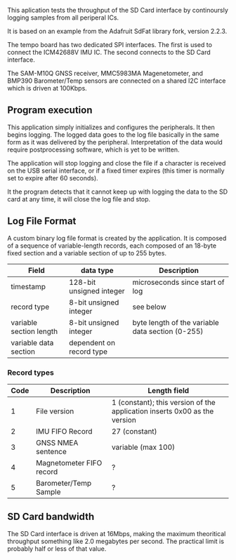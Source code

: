 This aplication tests the throughput of the SD Card interface by continoursly logging
samples from all periperal ICs.

It is based on an example from the Adafruit SdFat library fork, version 2.2.3.

The tempo board has two dedicated SPI interfaces.  The first is used to connect the
ICM42688V IMU IC.  The second connects to the SD Card interface.

The SAM-M10Q GNSS receiver, MMC5983MA Magenetometer, and BMP390 Barometer/Temp sensors are connected on a shared I2C interface which is driven at 100Kbps.

## Program execution

This application simply initializes and configures the peripherals. It then begins logging.  The logged data goes to the log file basically in the same form as it was delivered by the peripheral.  Interpretation of the data would require postprocessing software, which is yet to be written.

The application will stop logging and close the file if a character is received on the USB serial interface, or if a fixed timer expires (this timer is normally set to expire after 60 seconds).

It the program detects that it cannot keep up with logging the data to the SD card at any time, it will close the log file and stop.

## Log File Format

A custom binary log file format is created by the application. It is composed of a sequence of variable-length records, each composed of an 18-byte fixed section and a variable section of up to 255 bytes.

| Field  | data type | Description |
|------|-------------|-------------|
|  timestamp   | 128-bit unsigned integer   | microseconds since start of log   |
|  record type    | 8-bit unsigned integer | see below    |
|  variable section length    | 8-bit unsigned integer | byte length of the variable data section (0-255) |
|  variable data section  | dependent on record type | |


### Record types

| Code  | Description | Length field |
|------|-------------|-------------|
|  1    | File version    | 1 (constant); this version of the application inserts 0x00 as the version     |
|  2    | IMU FIFO Record | 27 (constant)    |
|  3    | GNSS NMEA sentence | variable (max 100) |
|  4    | Magnetometer FIFO record | ?|
|  5    | Barometer/Temp Sample | ? |

## SD Card bandwidth

The SD Card interface is driven at 16Mbps, making the maximum theoritical throughput something like 2.0 megabytes per second. The practical limit is probably half or less of that value.